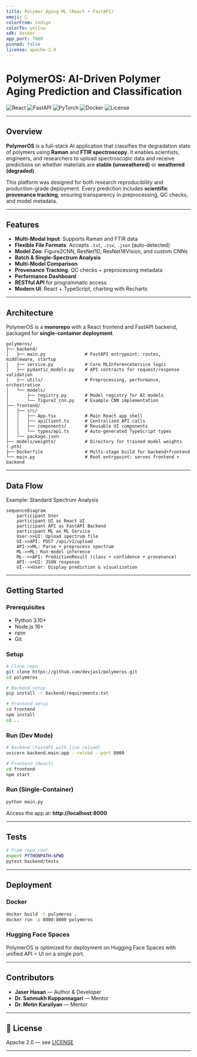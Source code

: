```yaml
---
title: Polymer Aging ML (React + FastAPI)
emoji: 🔬
colorFrom: indigo
colorTo: yellow
sdk: docker
app_port: 7860
pinned: false
license: apache-2.0
---
```


# PolymerOS: AI-Driven Polymer Aging Prediction and Classification

![React](https://img.shields.io/badge/React-18.2-brightgreen)
![FastAPI](https://img.shields.io/badge/FastAPI-0.116%2B-blue)
![PyTorch](https://img.shields.io/badge/PyTorch-ML--Core-red)
![Docker](https://img.shields.io/badge/docker-ready-blue)
![License](https://img.shields.io/badge/License-Apache%202.0-blue)

---

## Overview

**PolymerOS** is a full-stack AI application that classifies the degradation state of polymers using **Raman** and **FTIR spectroscopy**.
It enables scientists, engineers, and researchers to upload spectroscopic data and receive predictions on whether materials are **stable (unweathered)** or **weathered (degraded)**.

This platform was designed for both research reproducibility and production-grade deployment. Every prediction includes **scientific provenance tracking**, ensuring transparency in preprocessing, QC checks, and model metadata.

---

## Features

- **Multi-Modal Input**: Supports Raman and FTIR data
- **Flexible File Formats**: Accepts `.txt`, `.csv`, `.json` (auto-detected)
- **Model Zoo**: Figure2CNN, ResNet1D, ResNet18Vision, and custom CNNs
- **Batch & Single-Spectrum Analysis**
- **Multi-Model Comparison**
- **Provenance Tracking**: QC checks + preprocessing metadata
- **Performance Dashboard**
- **RESTful API** for programmatic access
- **Modern UI**: React + TypeScript, charting with Recharts

---

## Architecture

PolymerOS is a **monorepo** with a React frontend and FastAPI backend, packaged for **single-container deployment**.

```text
polymeros/
├── backend/
│   ├── main.py               # FastAPI entrypoint: routes, middleware, startup
│   ├── service.py            # Core MLInferenceService logic
│   ├── pydantic_models.py    # API contracts for request/response validation
│   ├── utils/                # Preprocessing, performance, orchestration
│   └── models/
│       ├── registry.py       # Model registry for AI models
│       └── figure2_cnn.py    # Example CNN implementation
├── frontend/
│   ├── src/
│   │   ├── App.tsx           # Main React app shell
│   │   ├── apiClient.ts      # Centralized API calls
│   │   ├── components/       # Reusable UI components
│   │   └── types/api.ts      # Auto-generated TypeScript types
│   └── package.json
├── models/weights/           # Directory for trained model weights (.pth)
├── Dockerfile                # Multi-stage build for backend+frontend
└── main.py                   # Root entrypoint: serves frontend + backend
```

---

## Data Flow

Example: Standard Spectrum Analysis

```mermaid
sequenceDiagram
    participant User
    participant UI as React UI
    participant API as FastAPI Backend
    participant ML as ML Service
    User->>UI: Upload spectrum file
    UI->>API: POST /api/v1/upload
    API->>ML: Parse + preprocess spectrum
    ML->>ML: Run model inference
    ML-->>API: PredictionResult (class + confidence + provenance)
    API-->>UI: JSON response
    UI-->>User: Display prediction & visualization
```

---

## Getting Started

### Prerequisites

- Python 3.10+
- Node.js 16+
- npm
- Git

### Setup

```bash
# Clone repo
git clone https://github.com/devjas1/polymeros.git
cd polymeros

# Backend setup
pip install -r backend/requirements.txt

# Frontend setup
cd frontend
npm install
cd ..
```

### Run (Dev Mode)

```bash
# Backend (FastAPI with live reload)
uvicorn backend.main:app --reload --port 8000

# Frontend (React)
cd frontend
npm start
```

### Run (Single-Container)

```bash
python main.py
```

Access the app at: **http://localhost:8000**

---

## Tests

```bash
# From repo root
export PYTHONPATH=$PWD
pytest backend/tests
```

---

## Deployment

### Docker

```bash
docker build -t polymeros .
docker run -p 8000:8000 polymeros
```

### Hugging Face Spaces

PolymerOS is optimized for deployment on Hugging Face Spaces with unified API + UI on a single port.

---

## Contributors

- **Jaser Hasan** — Author & Developer
- **Dr. Sanmukh Kuppannagari** — Mentor
- **Dr. Metin Karailyan** — Mentor

---

## 📜 License

Apache 2.0 — see [LICENSE](LICENSE)

---

